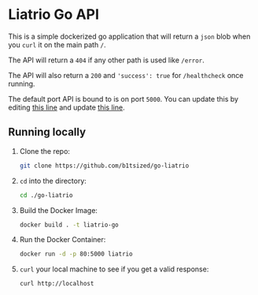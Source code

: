 # Liatrio Go API

This is a simple dockerized go application that will return a `json` blob when you `curl` it on the main path `/`. 

The API will return a `404` if any other path is used like `/error`. 

The API will also return a `200` and `'success': true`  for `/healthcheck` once running.

The default port API is bound to is on port `5000`. You can update this by editing [this line](https://github.com/b1tsized/go-liatrio/blob/main/main.go?plain=1#L29) and update [this line](https://github.com/b1tsized/go-liatrio/blob/main/Dockerfile?plain=1#L7).

## Running locally

1. Clone the repo:

    ```bash
    git clone https://github.com/b1tsized/go-liatrio
    ```

2. `cd` into the directory:

    ```bash
    cd ./go-liatrio
    ```
   
3. Build the Docker Image:

    ```bash
   docker build . -t liatrio-go
   ```

4. Run the Docker Container:

    ```bash
    docker run -d -p 80:5000 liatrio
    ```
5. `curl` your local machine to see if you get a valid response:

    ```bash
    curl http://localhost
    ```
